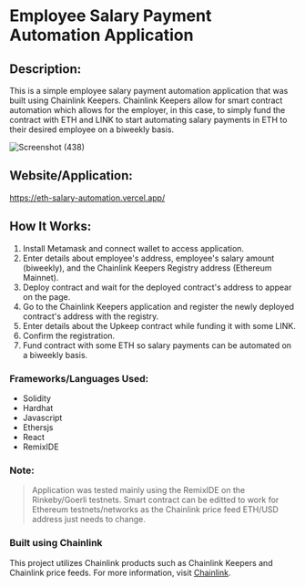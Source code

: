 # Employee Salary Payment Automation Application

## Description:
This is a simple employee salary payment automation application that was built using Chainlink Keepers. Chainlink Keepers allow for smart contract automation which allows for the employer, in this case, to simply fund the contract with ETH and LINK to start automating salary payments in ETH to their desired employee on a biweekly basis.

![Screenshot (438)](https://github.com/Prasannaverse13/ChainPay-Seamless-Salary-Automation-with-Chainlink-Keepers/assets/116105281/ed992781-cda4-4eab-81bf-0d28c1a66724)


## Website/Application: 
https://eth-salary-automation.vercel.app/

## How It Works:
1. Install Metamask and connect wallet to access application.
2. Enter details about employee's address, employee's salary amount (biweekly), and the Chainlink Keepers Registry address (Ethereum Mainnet).
3. Deploy contract and wait for the deployed contract's address to appear on the page.
4. Go to the Chainlink Keepers application and register the newly deployed contract's address with the registry.
5. Enter details about the Upkeep contract while funding it with some LINK.
6. Confirm the registration.
7. Fund contract with some ETH so salary payments can be automated on a biweekly basis.

### Frameworks/Languages Used:
* Solidity
* Hardhat
* Javascript
* Ethersjs
* React
* RemixIDE

### Note:
>Application was tested mainly using the RemixIDE on the Rinkeby/Goerli testnets. Smart contract can be editted to work for Ethereum testnets/networks as the Chainlink price feed ETH/USD address just needs to change.

### Built using Chainlink
This project utilizes Chainlink products such as Chainlink Keepers and Chainlink price feeds. For more information, visit [Chainlink](https://chain.link/).
